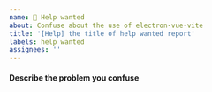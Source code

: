 ```yaml
---
name: 🥺 Help wanted
about: Confuse about the use of electron-vue-vite
title: '[Help] the title of help wanted report'
labels: help wanted
assignees: ''
---
```


#### Describe the problem you confuse
